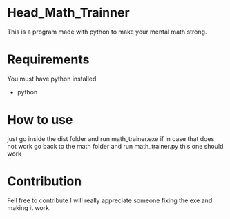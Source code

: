 # Head_Math_Trainner
This is a program made with python to make your mental math strong.

# Requirements
You must have python installed
* python

# How to use 
just go inside the dist folder and run math_trainer.exe if in case that does not work go back to the math folder and run math_trainer.py this one should work

# Contribution

Fell free to contribute I will really appreciate someone fixing the exe and making it work.
